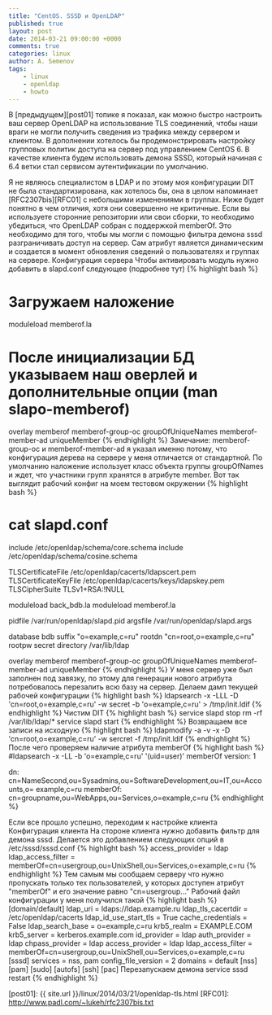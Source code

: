 ```yaml
---
title: "CentOS. SSSD и OpenLDAP"
published: true
layout: post
date: 2014-03-21 09:00:00 +0000
comments: true
categories: linux
author: A. Semenov
tags: 
    - linux
    - openldap
    - howto
---
```


В [предыдущем][post01] топике я показал, как можно быстро настроить ваш сервер OpenLDAP на использование TLS соединений, чтобы наши враги не могли получить сведения из трафика между сервером и клиентом. В дополнении хотелось бы продемонстрировать настройку групповых политик доступа на сервер под управлением CentOS 6. В качестве клиента будем использовать демона SSSD, который начиная с 6.4 ветки стал сервисом аутентификации по умолчанию. 

<!--more-->

Я не являюсь специалистом в LDAP и по этому моя конфигурации DIT не была стандартизирована, как хотелось бы, она в целом напоминает [RFC2307bis][RFC01] с небольшими изменениями в группах. Ниже будет понятно в чем отличия, хотя они совершенно не критичные.
Если вы используете сторонние репозитории или свои сборки, то необходимо убедиться, что OpenLDAP собран с поддержкой memberOf. Это необходимо для того, чтобы мы могли с помощью фильтра демона sssd разграничивать доступ на сервер. Сам атрибут является динамическим и создается в момент обновления сведений о пользователях и группах на сервере. 
Конфигурация сервера
Чтобы активировать модуль нужно добавить в slapd.conf следующее (подробнее тут)
{% highlight bash %}
# Загружаем наложение
moduleload      memberof.la 
# После инициализации БД указываем наш оверлей и дополнительные опции (man slapo-memberof)
overlay                 memberof
memberof-group-oc       groupOfUniqueNames
memberof-member-ad      uniqueMember
{% endhighlight %}
Замечание: memberof-group-oc и memberof-member-ad я указал именно потому, что конфигурация дерева на сервере у меня отличается от стандартной. По умолчанию наложение использует класс объекта группы groupOfNames и ждет, что участники групп хранятся в атрибуте member.
Вот так выглядит рабочий конфиг на моем тестовом окружении
{% highlight bash %}
# cat slapd.conf                                                                                                                                  
include         /etc/openldap/schema/core.schema
include         /etc/openldap/schema/cosine.schema

TLSCertificateFile      /etc/openldap/cacerts/ldapscert.pem
TLSCertificateKeyFile   /etc/openldap/cacerts/keys/ldapskey.pem
TLSCipherSuite TLSv1+RSA:!NULL

moduleload      back_bdb.la
moduleload      memberof.la 

pidfile         /var/run/openldap/slapd.pid
argsfile        /var/run/openldap/slapd.args

database        bdb
suffix          "o=example,c=ru"
rootdn          "cn=root,o=example,c=ru"
rootpw          secret
directory       /var/lib/ldap

overlay                 memberof
memberof-group-oc       groupOfUniqueNames
memberof-member-ad      uniqueMember
{% endhighlight %}
У меня сервер уже был заполнен под завязку, по этому для генерации нового атрибута потребовалось перезалить всю базу на сервер.
Делаем дамп текущей рабочей конфигурации
{% highlight bash %}
ldapsearch -x -LLL -D 'cn=root,o=example,c=ru' -w secret  -b 'o=example,c=ru' > /tmp/init.ldif
{% endhighlight %}
Чистим DIT
{% highlight bash %}
service slapd stop
rm -rf /var/lib/ldap/*
service slapd start
{% endhighlight %}
Возвращаем все записи на исходную
{% highlight bash %}
ldapmodify -a -v -x -D 'cn=root,o=example,c=ru' -w sercret  -f /tmp/init.ldif
{% endhighlight %}
После чего проверяем наличие атрибута memberOf
{% highlight bash %}
#ldapsearch -x -LL  -b 'o=example,c=ru' '(uid=user)' memberOf
version: 1

dn: cn=NameSecond,ou=Sysadmins,ou=SoftwareDevelopment,ou=IT,ou=Accounts,o=
 example,c=ru
memberOf: cn=groupname,ou=WebApps,ou=Services,o=example,c=ru
{% endhighlight %}


Если все прошло успешно, переходим к настройке клиента
Конфигурация клиента
На стороне клиента нужно добавить фильтр для демона sssd. Делается это добавлением следующих опций в /etc/sssd/sssd.conf
{% highlight bash %}
access_provider = ldap
ldap_access_filter = memberOf=cn=usergroup,ou=UnixShell,ou=Services,o=example,c=ru
{% endhighlight %}
Тем самым мы сообщаем серверу что нужно пропускать только тех пользователей, у которых доступен атрибут "memberOf" и его значение равно "cn=usergroup..."
Рабочий файл конфигурации у меня получился такой
{% highlight bash %}
[domain/default]
ldap_uri = ldaps://ldap.example.ru
ldap_tls_cacertdir = /etc/openldap/cacerts
ldap_id_use_start_tls = True
cache_credentials = False
ldap_search_base = o=example,c=ru
krb5_realm = EXAMPLE.COM
krb5_server = kerberos.example.com
id_provider = ldap
auth_provider = ldap
chpass_provider = ldap
access_provider = ldap
ldap_access_filter = memberOf=cn=usergroup,ou=UnixShell,ou=Services,o=example,c=ru
[sssd]
services = nss, pam
config_file_version = 2
domains = default
[nss]
[pam]
[sudo]
[autofs]
[ssh]
[pac]
Перезапускаем демона
service sssd restart
{% endhighlight %}


[post01]: {{ site.url }}/linux/2014/03/21/openldap-tls.html
[RFC01]: http://www.padl.com/~lukeh/rfc2307bis.txt
